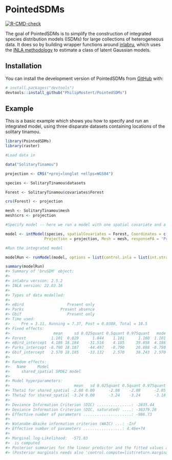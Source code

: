 
<!-- README.md is generated from README.Rmd. Please edit that file -->

# PointedSDMs

<!-- badges: start -->
[![R-CMD-check](https://github.com/PhilipMostert/PointedSDMs/actions/workflows/R-CMD-check.yaml/badge.svg)](https://github.com/PhilipMostert/PointedSDMs/actions/workflows/R-CMD-check.yaml)
<!-- badges: end -->

The goal of PointedSDMs is to simplify the construction of integrated
species distribution models (ISDMs) for large collections of
heterogeneous data. It does so by building wrapper functions around
[inlabru](https://besjournals.onlinelibrary.wiley.com/doi/abs/10.1111/2041-210X.13168),
which uses the [INLA
methodology](https://rss.onlinelibrary.wiley.com/doi/abs/10.1111/j.1467-9868.2008.00700.x)
to estimate a class of latent Gaussian models.

## Installation

You can install the development version of PointedSDMs from
[GitHub](https://github.com/) with:

``` r
# install.packages("devtools")
devtools::install_github("PhilipMostert/PointedSDMs")
```

## Example

This is a basic example which shows you how to specify and run an
integrated model, using three disparate datasets containing locations of
the solitary tinamou.

``` r
library(PointedSDMs)
library(raster)
```

``` r
#Load data in

data("SolitaryTinamou")

projection <- CRS("+proj=longlat +ellps=WGS84")

species <- SolitaryTinamou$datasets

Forest <- SolitaryTinamou$covariates$Forest

crs(Forest) <- projection

mesh <- SolitaryTinamou$mesh
mesh$crs <- projection
```

``` r
#Specify model -- here we run a model with one spatial covariate and a shared spatial field

model <- intModel(species, spatialCovariates = Forest, Coordinates = c('X', 'Y'),
                 Projection = projection, Mesh = mesh, responsePA = 'Present')
```

``` r
#Run the integrated model

modelRun <- runModel(model, options = list(control.inla = list(int.strategy = 'eb')))

summary(modelRun)
#> Summary of 'bruSDM' object:
#> 
#> inlabru version: 2.5.2
#> INLA version: 22.03.16
#> 
#> Types of data modelled:
#>                                     
#> eBird                   Present only
#> Parks                Present absence
#> Gbif                    Present only
#> Time used:
#>     Pre = 3.11, Running = 7.37, Post = 0.0308, Total = 10.5 
#> Fixed effects:
#>                   mean     sd 0.025quant 0.5quant 0.975quant   mode kld
#> Forest           1.101  0.029      1.044    1.101      1.160  1.101   0
#> eBird_intercept  4.186 18.184    -31.516    4.185     39.858  4.186   0
#> Parks_intercept -8.790 18.187    -44.497   -8.790     26.888 -8.790   0
#> Gbif_intercept   2.570 18.185    -33.132    2.570     38.243  2.570   0
#> 
#> Random effects:
#>   Name     Model
#>     shared_spatial SPDE2 model
#> 
#> Model hyperparameters:
#>                            mean   sd 0.025quant 0.5quant 0.975quant  mode
#> Theta1 for shared_spatial -2.08 0.00      -2.08    -2.08      -2.05 -2.08
#> Theta2 for shared_spatial -3.24 0.00      -3.24    -3.24      -3.18 -3.24
#> 
#> Deviance Information Criterion (DIC) ...............: -2835.44
#> Deviance Information Criterion (DIC, saturated) ....: -30379.28
#> Effective number of parameters .....................: -986.73
#> 
#> Watanabe-Akaike information criterion (WAIC) ...: -Inf
#> Effective number of parameters .................: 4.46e+74
#> 
#> Marginal log-Likelihood:  -571.83 
#>  is computed 
#> Posterior summaries for the linear predictor and the fitted values are computed
#> (Posterior marginals needs also 'control.compute=list(return.marginals.predictor=TRUE)')
```
